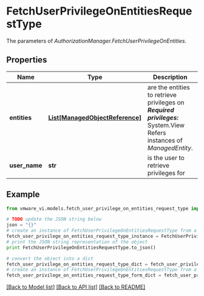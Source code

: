 # FetchUserPrivilegeOnEntitiesRequestType

The parameters of *AuthorizationManager.FetchUserPrivilegeOnEntities*. 

## Properties
Name | Type | Description | Notes
------------ | ------------- | ------------- | -------------
**entities** | [**List[ManagedObjectReference]**](ManagedObjectReference.md) | are the entities to retrieve privileges on  ***Required privileges:*** System.View  Refers instances of *ManagedEntity*.  | 
**user_name** | **str** | is the user to retrieve privileges for  | 

## Example

```python
from vmware_vi.models.fetch_user_privilege_on_entities_request_type import FetchUserPrivilegeOnEntitiesRequestType

# TODO update the JSON string below
json = "{}"
# create an instance of FetchUserPrivilegeOnEntitiesRequestType from a JSON string
fetch_user_privilege_on_entities_request_type_instance = FetchUserPrivilegeOnEntitiesRequestType.from_json(json)
# print the JSON string representation of the object
print FetchUserPrivilegeOnEntitiesRequestType.to_json()

# convert the object into a dict
fetch_user_privilege_on_entities_request_type_dict = fetch_user_privilege_on_entities_request_type_instance.to_dict()
# create an instance of FetchUserPrivilegeOnEntitiesRequestType from a dict
fetch_user_privilege_on_entities_request_type_form_dict = fetch_user_privilege_on_entities_request_type.from_dict(fetch_user_privilege_on_entities_request_type_dict)
```
[[Back to Model list]](../README.md#documentation-for-models) [[Back to API list]](../README.md#documentation-for-api-endpoints) [[Back to README]](../README.md)


